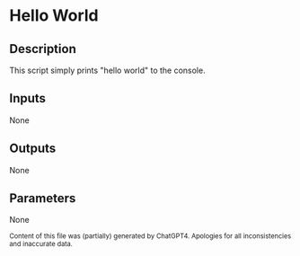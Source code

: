 # Hello World
## Description
This script simply prints "hello world" to the console.

## Inputs
None

## Outputs
None

## Parameters
None

<sub>Content of this file was (partially) generated by ChatGPT4. Apologies for all inconsistencies and inaccurate data.</sub>